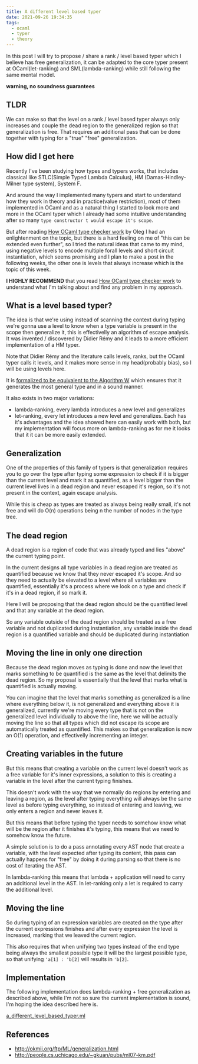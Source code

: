 ```yaml
---
title: A different level based typer
date: 2021-09-26 19:34:35
tags:
  - ocaml
  - typer
  - theory
---
```


In this post I will try to propose / share a rank / level based typer which I believe has free generalization, it can be adapted to the core typer present at OCaml(let-ranking) and SML(lambda-ranking) while still following the same mental model.

**warning, no soundness guarantees**

## TLDR

We can make so that the level on a rank / level based typer always only increases and couple the dead region to the generalized region so that generalization is free. That requires an additional pass that can be done together with typing for a "true" "free" generalization.

## How did I get here

Recently I've been studying how types and typers works, that includes classical like STLC(Simple Typed Lambda Calculus), HM (Damas-Hindley-Milner type system), System F.

And around the way I implemented many typers and start to understand how they work in theory and in practice(value restriction), most of them implemented in OCaml and as a natural thing I started to look more and more in the OCaml typer which I already had some intuitive understanding after so many `type constructor t would escape it's scope`.

But after reading [How OCaml type checker work](http://okmij.org/ftp/ML/generalization.html) by Oleg I had an enlightenment on the topic, but there is a hard feeling on me of "this can be extended even further", so I tried the natural ideas that came to my mind, using negative levels to encode multiple forall levels and short circuit instantiation, which seems promising and I plan to make a post in the following weeks, the other one is levels that always increase which is the topic of this week.

**I HIGHLY RECOMMEND** that you read [How OCaml type checker work](http://okmij.org/ftp/ML/generalization.html) to understand what I'm talking about and find any problem in my approach.

## What is a level based typer?

The idea is that we're using instead of scanning the context during typing we're gonna use a level to know when a type variable is present in the scope then generalize it, this is effectivelly an algorithm of escape analysis. It was invented / discovered by Didier Rémy and it leads to a more efficient implementation of a HM typer.

Note that Didier Rémy and the literature calls levels, ranks, but the OCaml typer calls it levels, and it makes more sense in my head(probably bias), so I will be using levels here.

It is [formalized to be equivalent to the Algorithm W](http://people.cs.uchicago.edu/~gkuan/pubs/ml07-km.pdf) which ensures that it generates the most general type and in a sound manner.

It also exists in two major variations:

- lambda-ranking, every lambda introduces a new level and generalizes
- let-ranking, every let introduces a new level and generalizes.
  Each has it's advantages and the idea showed here can easily work with both, but my implementation will focus more on lambda-ranking as for me it looks that it it can be more easily extended.

## Generalization

One of the properties of this family of typers is that generalization requires you to go over the type after typing some expression to check if it is bigger than the current level and mark it as quantified, as a level bigger than the current level lives in a dead region and never escaped it's region, so it's not present in the context, again escape analysis.

While this is cheap as types are treated as always being really small, it's not free and will do O(n) operations being n the number of nodes in the type tree.

## The dead region

A dead region is a region of code that was already typed and lies "above" the current typing point.

In the current designs all type variables in a dead region are treated as quantified because we know that they never escaped it's scope. And so they need to actually be elevated to a level where all variables are quantified, essentially it's a process where we look on a type and check if it's in a dead region, if so mark it.

Here I will be proposing that the dead region should be the quantified level and that any variable at the dead region.

So any variable outside of the dead region should be treated as a free variable and not duplicated during instantiation, any variable inside the dead region is a quantified variable and should be duplicated during instantiation

## Moving the line in only one direction

Because the dead region moves as typing is done and now the level that marks something to be quantified is the same as the level that delimits the dead region. So my proposal is essentially that the level that marks what is quantified is actually moving.

You can imagine that the level that marks something as generalized is a line where everything below it, is not generalized and everything above it is generalized, currently we're moving every type that is not on the generalized level individually to above the line, here we will be actually moving the line so that all types which did not escape its scope are automatically treated as quantified. This makes so that generalization is now an O(1) operation, and effectivelly incrementing an integer.

## Creating variables in the future

But this means that creating a variable on the current level doesn't work as a free variable for it's inner expressions, a solution to this is creating a variable in the level after the current typing finishes.

This doesn't work with the way that we normally do regions by entering and leaving a region, as the level after typing everything will always be the same level as before typing everything, so instead of entering and leaving, we only enters a region and never leaves it.

But this means that before typing the typer needs to somehow know what will be the region after it finishes it's typing, this means that we need to somehow know the future.

A simple solution is to do a pass annotating every AST node that create a variable, with the level expected after typing its content, this pass can actually happens for "free" by doing it during parsing so that there is no cost of iterating the AST.

In lambda-ranking this means that lambda + application will need to carry an additional level in the AST. In let-ranking only a let is required to carry the additional level.

## Moving the line

So during typing of an expression variables are created on the type after the current expressions finishes and after every expression the level is increased, marking that we leaved the current region.

This also requires that when unifying two types instead of the end type being always the smallest possible type it will be the largest possible type, so that unifying `'a[1] : 'b[2]` will results in `'b[2]`.

## Implementation

The following implementation does lambda-ranking + free generalization as described above, while I'm not so sure the current implementation is sound, I'm hoping the idea described here is.

[a_different_level_based_typer.ml](https://github.com/EduardoRFS/eduardorfs.github.io/blob/gh-pages/code/a_different_level_based_typer.ml)

## References

- http://okmij.org/ftp/ML/generalization.html
- http://people.cs.uchicago.edu/~gkuan/pubs/ml07-km.pdf
